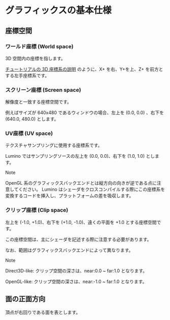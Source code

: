 グラフィックスの基本仕様
==========

座標空間
----------

### ワールド座標 (World space)

3D 空間内の座標を指します。

[チュートリアルの 3D 座標系の説明](../first-tutorial/2-graphics-basic.md) のように、X+ を右、Y+を上、Z+ を前方とする左手座標系です。


### スクリーン座標 (Screen space)

解像度と一致する座標空間です。

例えばサイズが 640x480 であるウィンドウの場合、左上を (0.0, 0.0) 、右下を (640.0, 480.0) とします。


### UV座標 (UV space)

テクスチャサンプリングに使用する座標系です。

Lumino ではサンプリングソースの左上を (0.0, 0.0)、右下を (1.0, 1.0) とします。

> [!Note]
> OpenGL 系のグラフィックスバックエンドとは縦方向の向きが逆である点に注意してください。
> Lumino はシェーダをクロスコンパイルする際にこの座標系を変換するコードを挿入し、プラットフォームの差を吸収します。


### クリップ座標 (Clip space)

左上を (-1.0, +1.0)、右下を (+1.0, -1.0)、遠くの平面を +1.0 とする座標空間です。

この座標空間は、主にシェーダを記述する際に注意する必要があります。

なお、範囲はグラフィックスバックエンドによって異なります。

> [!Note]
> Direct3D-like: クリップ空間の深さは、near:0.0 ~ far:1.0 となります。
>
> OpenGL-like: クリップ空間の深さは、near:-1.0 ~ far:1.0 となります。


面の正面方向
----------

頂点が右回りである面を表とします。


